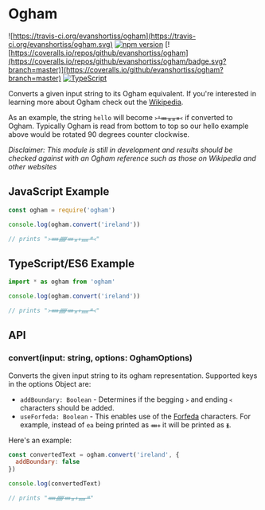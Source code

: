 # Ogham

![https://travis-ci.org/evanshortiss/ogham](https://travis-ci.org/evanshortiss/ogham.svg) [![npm version](https://badge.fury.io/js/%40evanshortiss%2Fogham.svg)](https://badge.fury.io/js/%40evanshortiss%2Fogham.svg) [![https://coveralls.io/repos/github/evanshortiss/ogham](https://coveralls.io/repos/github/evanshortiss/ogham/badge.svg?branch=master)](https://coveralls.io/github/evanshortiss/ogham?branch=master)
[![TypeScript](https://badges.frapsoft.com/typescript/version/typescript-next.svg?v=101)](https://github.com/ellerbrock/typescript-badges/)

Converts a given input string to its Ogham equivalent. If you're interested in
learning more about Ogham check out the
[Wikipedia](https://en.wikipedia.org/wiki/Ogham).


As an example, the string `hello` will become `᚛ᚆᚓᚂᚂᚑ᚜` if converted to Ogham.
Typically Ogham is read from bottom to top so our hello example above would be
rotated 90 degrees counter clockwise.

*Disclaimer: This module is still in development and results should be checked
against with an Ogham reference such as those on Wikipedia and other
websites*

## JavaScript Example

```js
const ogham = require('ogham')

console.log(ogham.convert('ireland'))

// prints "᚛ᚔᚏᚓᚂᚐᚅᚇ᚜"
```

## TypeScript/ES6 Example

```ts
import * as ogham from 'ogham'

console.log(ogham.convert('ireland'))

// prints "᚛ᚔᚏᚓᚂᚐᚅᚇ᚜"
```

## API

### convert(input: string, options: OghamOptions)

Converts the given input string to its ogham representation. Supported keys in
the options Object are:

* `addBoundary: Boolean` - Determines if the begging `᚛` and ending `᚜`
characters should be added.
* `useForfeda: Boolean` - This enables use of the
[Forfeda](https://en.wikipedia.org/wiki/Forfeda) characters. For example,
instead of `ea` being printed as `ᚓᚐ` it will be printed as `ᚕ`.

Here's an example: 

```js
const convertedText = ogham.convert('ireland', {
  addBoundary: false
})

console.log(convertedText)

// prints "ᚔᚏᚓᚂᚐᚅᚇ"
```
